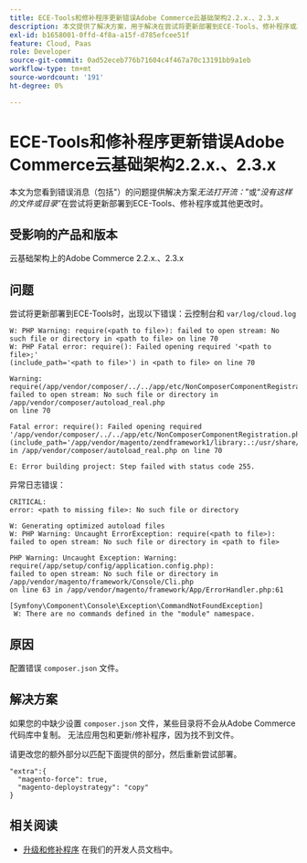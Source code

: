 ```yaml
---
title: ECE-Tools和修补程序更新错误Adobe Commerce云基础架构2.2.x.、2.3.x
description: 本文提供了解决方案，用于解决在尝试将更新部署到ECE-Tools、修补程序或其他更改时，您会看到错误消息，包括“*无法打开流：*”或“*没有此类文件或目录*”。
exl-id: b1658001-0ffd-4f8a-a15f-d785efcee51f
feature: Cloud, Paas
role: Developer
source-git-commit: 0ad52eceb776b71604c4f467a70c13191bb9a1eb
workflow-type: tm+mt
source-wordcount: '191'
ht-degree: 0%

---
```


# ECE-Tools和修补程序更新错误Adobe Commerce云基础架构2.2.x.、2.3.x

本文为您看到错误消息（包括&quot;）的问题提供解决方案&#x200B;*无法打开流：*”或“*没有这样的文件或目录*”在尝试将更新部署到ECE-Tools、修补程序或其他更改时。

## 受影响的产品和版本

云基础架构上的Adobe Commerce 2.2.x.、2.3.x

## 问题

尝试将更新部署到ECE-Tools时，出现以下错误：云控制台和 `var/log/cloud.log`

```
W: PHP Warning: require(<path to file>): failed to open stream: No such file or directory in <path to file> on line 70
W: PHP Fatal error: require(): Failed opening required '<path to file>;'
(include_path='<path to file>') in <path to file> on line 70

Warning: require(/app/vendor/composer/../../app/etc/NonComposerComponentRegistration.php):
failed to open stream: No such file or directory in /app/vendor/composer/autoload_real.php
on line 70

Fatal error: require(): Failed opening required '/app/vendor/composer/../../app/etc/NonComposerComponentRegistration.php'
(include_path='/app/vendor/magento/zendframework1/library:.:/usr/share/php')
in /app/vendor/composer/autoload_real.php on line 70

E: Error building project: Step failed with status code 255.
```

异常日志错误：

```
CRITICAL:
error: <path to missing file>: No such file or directory
```

```
W: Generating optimized autoload files
W: PHP Warning: Uncaught ErrorException: require(<path to file>):
failed to open stream: No such file or directory in <path to file>
```

```
PHP Warning: Uncaught Exception: Warning: require(/app/setup/config/application.config.php):
failed to open stream: No such file or directory in /app/vendor/magento/framework/Console/Cli.php
on line 63 in /app/vendor/magento/framework/App/ErrorHandler.php:61
```

```
[Symfony\Component\Console\Exception\CommandNotFoundException]
 W: There are no commands defined in the "module" namespace.
```

## 原因

配置错误 `composer.json` 文件。

## 解决方案

如果您的中缺少设置 `composer.json` 文件，某些目录将不会从Adobe Commerce代码库中复制。 无法应用包和更新/修补程序，因为找不到文件。

请更改您的额外部分以匹配下面提供的部分，然后重新尝试部署。

```
"extra":{
  "magento-force": true,
  "magento-deploystrategy": "copy"
}
```

## 相关阅读

* [升级和修补程序](https://devdocs.magento.com/guides/v2.3/cloud/project/project-upgrade-parent.html?itm_source=devdocs&amp;itm_medium=search_page&amp;itm_campaign=federated_search&amp;itm_term=update%20ece%20tools) 在我们的开发人员文档中。
